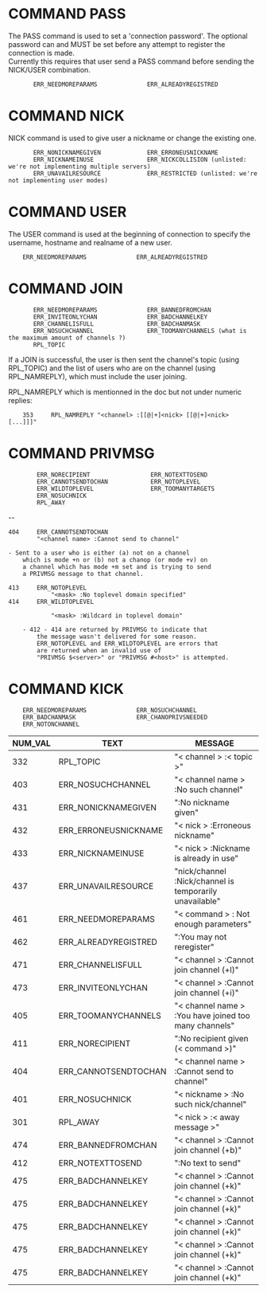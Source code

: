 
# COMMAND PASS

The PASS command is used to set a 'connection password'.  The optional password can and MUST be set 
before any attempt to register the connection is made.  
Currently this requires that user send a PASS command before sending the NICK/USER combination.

           ERR_NEEDMOREPARAMS              ERR_ALREADYREGISTRED

# COMMAND NICK

NICK command is used to give user a nickname or change the existing one.

           ERR_NONICKNAMEGIVEN             ERR_ERRONEUSNICKNAME
           ERR_NICKNAMEINUSE               ERR_NICKCOLLISION (unlisted: we're not implementing multiple servers)
           ERR_UNAVAILRESOURCE             ERR_RESTRICTED (unlisted: we're not implementing user modes)

# COMMAND USER

The USER command is used at the beginning of connection to specify the username, hostname and realname of a new user.

        ERR_NEEDMOREPARAMS              ERR_ALREADYREGISTRED

# COMMAND JOIN

           ERR_NEEDMOREPARAMS              ERR_BANNEDFROMCHAN
           ERR_INVITEONLYCHAN              ERR_BADCHANNELKEY
           ERR_CHANNELISFULL               ERR_BADCHANMASK
           ERR_NOSUCHCHANNEL               ERR_TOOMANYCHANNELS (what is the maximum amount of channels ?)
           RPL_TOPIC

If a JOIN is successful, the user is then sent the channel's topic
(using RPL_TOPIC) and the list of users who are on the channel (using
RPL_NAMREPLY), which must include the user joining.

RPL_NAMREPLY which is mentionned in the doc but not under numeric replies:

        353     RPL_NAMREPLY "<channel> :[[@|+]<nick> [[@|+]<nick> [...]]]" 

# COMMAND PRIVMSG

            ERR_NORECIPIENT                 ERR_NOTEXTTOSEND
            ERR_CANNOTSENDTOCHAN            ERR_NOTOPLEVEL
            ERR_WILDTOPLEVEL                ERR_TOOMANYTARGETS
            ERR_NOSUCHNICK
            RPL_AWAY

--

    404     ERR_CANNOTSENDTOCHAN
            "<channel name> :Cannot send to channel"

    - Sent to a user who is either (a) not on a channel
        which is mode +n or (b) not a chanop (or mode +v) on
        a channel which has mode +m set and is trying to send
        a PRIVMSG message to that channel.

    413     ERR_NOTOPLEVEL
                "<mask> :No toplevel domain specified"
    414     ERR_WILDTOPLEVEL
                
                "<mask> :Wildcard in toplevel domain"

        - 412 - 414 are returned by PRIVMSG to indicate that
            the message wasn't delivered for some reason.
            ERR_NOTOPLEVEL and ERR_WILDTOPLEVEL are errors that
            are returned when an invalid use of
            "PRIVMSG $<server>" or "PRIVMSG #<host>" is attempted.

# COMMAND KICK
        ERR_NEEDMOREPARAMS              ERR_NOSUCHCHANNEL
        ERR_BADCHANMASK                 ERR_CHANOPRIVSNEEDED
        ERR_NOTONCHANNEL


| NUM_VAL | TEXT                 | MESSAGE                                                 |
|---------|----------------------|---------------------------------------------------------|
| 332     | RPL_TOPIC            | "< channel > :< topic >"                                |
| 403     | ERR_NOSUCHCHANNEL    | "< channel name > :No such channel"                     |
| 431     | ERR_NONICKNAMEGIVEN  | ":No nickname given"                                    |
| 432     | ERR_ERRONEUSNICKNAME | "< nick > :Erroneous nickname"                          |
| 433     | ERR_NICKNAMEINUSE    | "< nick > :Nickname is already in use"                  |
| 437     | ERR_UNAVAILRESOURCE  | "nick/channel :Nick/channel is temporarily unavailable" |
| 461     | ERR_NEEDMOREPARAMS   | "< command > : Not enough parameters"                   |
| 462     | ERR_ALREADYREGISTRED | ":You may not reregister"                               |
| 471     | ERR_CHANNELISFULL    | "< channel > :Cannot join channel (+l)"                 |
| 473     | ERR_INVITEONLYCHAN   | "< channel > :Cannot join channel (+i)"                 |
| 405     | ERR_TOOMANYCHANNELS  | "< channel name > :You have joined too many channels"   |
| 411     | ERR_NORECIPIENT      | ":No recipient given (< command >)"                     |
| 404     | ERR_CANNOTSENDTOCHAN | "< channel name > :Cannot send to channel"              |
| 401     | ERR_NOSUCHNICK       | "< nickname > :No such nick/channel"                    |
| 301     | RPL_AWAY             | "< nick > :< away message >"                            |
| 474     | ERR_BANNEDFROMCHAN   | "< channel > :Cannot join channel (+b)"                 |
| 412     | ERR_NOTEXTTOSEND     | ":No text to send"                                      |
| 475     | ERR_BADCHANNELKEY    | "< channel > :Cannot join channel (+k)"                 |
| 475     | ERR_BADCHANNELKEY    | "< channel > :Cannot join channel (+k)"                 |
| 475     | ERR_BADCHANNELKEY    | "< channel > :Cannot join channel (+k)"                 |
| 475     | ERR_BADCHANNELKEY    | "< channel > :Cannot join channel (+k)"                 |
| 475     | ERR_BADCHANNELKEY    | "< channel > :Cannot join channel (+k)"                 |